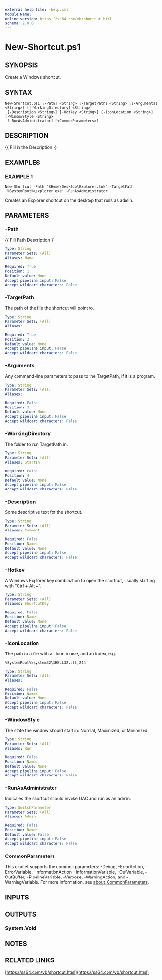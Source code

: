 ```yaml
---
external help file: -help.xml
Module Name:
online version: https://ss64.com/vb/shortcut.html
schema: 2.0.0
---
```


# New-Shortcut.ps1

## SYNOPSIS
Create a Windows shortcut.

## SYNTAX

```
New-Shortcut.ps1 [-Path] <String> [-TargetPath] <String> [[-Arguments] <String>] [[-WorkingDirectory] <String>]
 [-Description <String>] [-Hotkey <String>] [-IconLocation <String>] [-WindowStyle <String>]
 [-RunAsAdministrator] [<CommonParameters>]
```

## DESCRIPTION
{{ Fill in the Description }}

## EXAMPLES

### EXAMPLE 1
```
New-Shortcut -Path "$Home\Desktop\Explorer.lnk" -TargetPath '%SystemRoot%\explorer.exe' -RunAsAdministrator
```

Creates an Explorer shortcut on the desktop that runs as admin.

## PARAMETERS

### -Path
{{ Fill Path Description }}

```yaml
Type: String
Parameter Sets: (All)
Aliases: Name

Required: True
Position: 1
Default value: None
Accept pipeline input: False
Accept wildcard characters: False
```

### -TargetPath
The path of the file the shortcut will point to.

```yaml
Type: String
Parameter Sets: (All)
Aliases:

Required: True
Position: 2
Default value: None
Accept pipeline input: False
Accept wildcard characters: False
```

### -Arguments
Any command-line parameters to pass to the TargetPath, if it is a program.

```yaml
Type: String
Parameter Sets: (All)
Aliases:

Required: False
Position: 3
Default value: None
Accept pipeline input: False
Accept wildcard characters: False
```

### -WorkingDirectory
The folder to run TargetPath in.

```yaml
Type: String
Parameter Sets: (All)
Aliases: StartIn

Required: False
Position: 4
Default value: None
Accept pipeline input: False
Accept wildcard characters: False
```

### -Description
Some descriptive text for the shortcut.

```yaml
Type: String
Parameter Sets: (All)
Aliases: Comment

Required: False
Position: Named
Default value: None
Accept pipeline input: False
Accept wildcard characters: False
```

### -Hotkey
A Windows Explorer key combination to open the shortcut, usually starting with
"Ctrl + Alt +".

```yaml
Type: String
Parameter Sets: (All)
Aliases: ShortcutKey

Required: False
Position: Named
Default value: None
Accept pipeline input: False
Accept wildcard characters: False
```

### -IconLocation
The path to a file with an icon to use, and an index, e.g.

	%SystemRoot%\system32\SHELL32.dll,244

```yaml
Type: String
Parameter Sets: (All)
Aliases:

Required: False
Position: Named
Default value: None
Accept pipeline input: False
Accept wildcard characters: False
```

### -WindowStyle
The state the window should start in: Normal, Maximized, or Minimized.

```yaml
Type: String
Parameter Sets: (All)
Aliases: Run

Required: False
Position: Named
Default value: None
Accept pipeline input: False
Accept wildcard characters: False
```

### -RunAsAdministrator
Indicates the shortcut should invoke UAC and run as an admin.

```yaml
Type: SwitchParameter
Parameter Sets: (All)
Aliases: Admin

Required: False
Position: Named
Default value: False
Accept pipeline input: False
Accept wildcard characters: False
```

### CommonParameters
This cmdlet supports the common parameters: -Debug, -ErrorAction, -ErrorVariable, -InformationAction, -InformationVariable, -OutVariable, -OutBuffer, -PipelineVariable, -Verbose, -WarningAction, and -WarningVariable. For more information, see [about_CommonParameters](http://go.microsoft.com/fwlink/?LinkID=113216).

## INPUTS

## OUTPUTS

### System.Void
## NOTES

## RELATED LINKS

[https://ss64.com/vb/shortcut.html](https://ss64.com/vb/shortcut.html)

